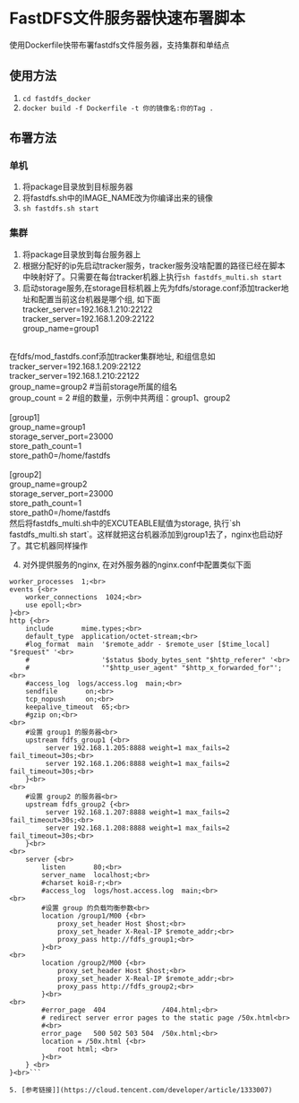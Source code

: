 # FastDFS文件服务器快速布署脚本
使用Dockerfile快带布署fastdfs文件服务器，支持集群和单结点

## 使用方法
1. `cd fastdfs_docker`
2. `docker build -f Dockerfile -t 你的镜像名:你的Tag .`

## 布署方法
### 单机
1. 将package目录放到目标服务器
2. 将fastdfs.sh中的IMAGE_NAME改为你编译出来的镜像
3. `sh fastdfs.sh start`

### 集群
1. 将package目录放到每台服务器上
2. 根据分配好的ip先启动tracker服务，tracker服务没啥配置的路径已经在脚本中映射好了。只需要在每台tracker机器上执行`sh fastdfs_multi.sh start`
3. 启动storage服务,在storage目标机器上先为fdfs/storage.conf添加tracker地址和配置当前这台机器是哪个组, 如下面<br>
    tracker_server=192.168.1.210:22122<br>
    tracker_server=192.168.1.209:22122<br>
    group_name=group1<br>
<br>
在fdfs/mod_fastdfs.conf添加tracker集群地址, 和组信息如<br>
tracker_server=192.168.1.209:22122<br>
tracker_server=192.168.1.210:22122<br>
group_name=group2                        #当前storage所属的组名<br>
group_count = 2                    #组的数量，示例中共两组：group1、group2<br>
<br>
[group1]<br>
group_name=group1<br>
storage_server_port=23000<br>
store_path_count=1<br>
store_path0=/home/fastdfs<br>
<br>
[group2]<br>
group_name=group2<br>
storage_server_port=23000<br>
store_path_count=1<br>
store_path0=/home/fastdfs<br>
然后将fastdfs_multi.sh中的EXCUTEABLE赋值为storage, 执行`sh fastdfs_multi.sh start`。这样就把这台机器添加到group1去了，nginx也启动好了。其它机器同样操作

4. 对外提供服务的nginx, 在对外服务器的nginx.conf中配置类似下面 <br>
```user  root;<br>
worker_processes  1;<br>
events {<br>
    worker_connections  1024;<br>
    use epoll;<br>
}<br>
http {<br>
    include       mime.types;<br>
    default_type  application/octet-stream;<br>
    #log_format  main  '$remote_addr - $remote_user [$time_local] "$request" '<br>
    #                  '$status $body_bytes_sent "$http_referer" '<br>
    #                  '"$http_user_agent" "$http_x_forwarded_for"';<br>
    #access_log  logs/access.log  main;<br>
    sendfile       on;<br>
    tcp_nopush     on;<br>
    keepalive_timeout  65;<br>
    #gzip on;<br>
<br>
    #设置 group1 的服务器<br>
    upstream fdfs_group1 {<br>
         server 192.168.1.205:8888 weight=1 max_fails=2 fail_timeout=30s;<br>
         server 192.168.1.206:8888 weight=1 max_fails=2 fail_timeout=30s;<br>
    }<br>
<br>
    #设置 group2 的服务器<br>
    upstream fdfs_group2 {<br>
         server 192.168.1.207:8888 weight=1 max_fails=2 fail_timeout=30s;<br>
         server 192.168.1.208:8888 weight=1 max_fails=2 fail_timeout=30s;<br>
    }<br>
<br>
    server {<br>
        listen       80;<br>
        server_name  localhost;<br>
        #charset koi8-r;<br>
        #access_log  logs/host.access.log  main;<br>
<br>
        #设置 group 的负载均衡参数<br>
        location /group1/M00 {<br>
            proxy_set_header Host $host;<br>
            proxy_set_header X-Real-IP $remote_addr;<br>
            proxy_pass http://fdfs_group1;<br>
        }<br>
<br>
        location /group2/M00 {<br>
            proxy_set_header Host $host;<br>
            proxy_set_header X-Real-IP $remote_addr;<br>
            proxy_pass http://fdfs_group2;<br>
        }<br>
<br>
        #error_page  404              /404.html;<br>
        # redirect server error pages to the static page /50x.html<br>
        #<br>
        error_page   500 502 503 504  /50x.html;<br>
        location = /50x.html {<br>
            root html; <br>
        }<br>
    } <br>
}<br>```

5. [参考链接]](https://cloud.tencent.com/developer/article/1333007)